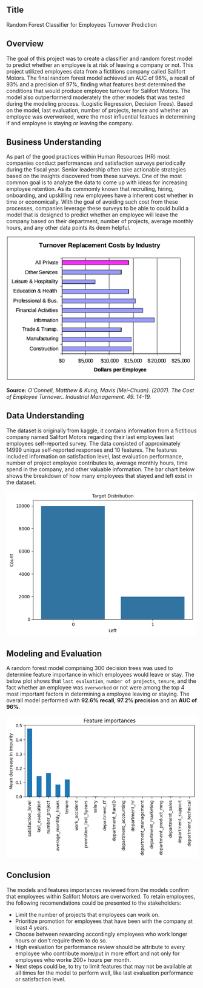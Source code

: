 ## Title
Random Forest Classifier for Employees Turnover Prediction

## Overview
The goal of this project was to create a classifier and random forest model to predict whether an employee is at risk of leaving a company or not. This project utilized employees data from a fictitions company called Salifort Motors. The final random forest model achieved an AUC of 96%, a recall of 93% and a precision of 97%, finding what features best determined the conditions that would produce employee turnover for Salifort Motors. The model also outperformerd moderately the other models that was tested during the modeling process. (Logistic Regression, Decision Trees). Based on the model, last evaluation, number of projects, tenure and whether an employee was overworked, were the most influential featues in determining if and employee is staying or leaving the company.

## Business Understanding
As part of the good practices within Human Resources (HR) most companies conduct performances and satisfaction surveys periodically during the fiscal year. Senior leadership often take actionable strategies based on the insights discovered from these surveys. One of the most common goal is to analyze the data to come up with ideas for increasing employee retention. As its commomly known that recruiting, hiring, onboarding, and upskilling new employees have a inherent cost whether in time or economically.  With the goal of avoiding such cost from these processes, companies leverage these surveys to be able to could build a model that is designed to predict whether an employee will leave the company based on their department, number of projects, average monthly hours, and any other data points its deem helpful.

<img src="images/Employee%20Turnover%20Cost%20by%20Industry.png" width="500">

**Source:** *O'Connell, Matthew & Kung, Mavis (Mei-Chuan). (2007). The Cost of Employee Turnover.. Industrial Management. 49. 14-19.*

## Data Understanding
The dataset is originally from kaggle, it contains information from a fictitious company named Salifort Motors regarding their last employees last employees self-reported survey. The data consisted of approximately 14999 unique self-reported responses and 10 features. The features included information on satisfaction level, last evaluation performance, number of project employee contributes to, average monthly hours, time spend in the company, and other valuable information. The bar chart below shows the breakdown of how many employees that stayed and left exist in the dataset.

<img src="images/Target%20Count%20Plot.png" width="500">

## Modeling and Evaluation
A random forest model comprising 300 decision trees was used to determine feature importance in which employees would leave or stay. The below plot shows that `last evaluation`, `number of projects`, `tenure`, and the fact whether an employee was `overworked` or not were among the top 4 most important factors in determining a employee leaving or staying. The overall model performed with **92.6% recall**, **97.2% precision** and an **AUC of 96%**. 

<img src="images/Feature%20Importance.png" width="600">

## Conclusion

The models and features importances reviewed from the models confirm that employees within Salifort Motors are overworked.
To retain employees, the following recomendations could be presented to the stakeholders:
- Limit the number of projects that employees can work on.
- Prioritize promotion for employees that have been with the company at least 4 years.
- Choose between rewarding accordingly employees who work longer hours or don't require them to do so.
- High evaluation for performance review should be attribute to every employee who contribute more/put in more effort and not only for employees who worke 200+ hours per month.
- Next steps could be, to try to limit features that may not be available at all times for the model to perform well, like last evaluation performance or satisfaction level.
